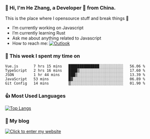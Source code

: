 ### 👋 Hi, I'm He Zhang, a Developer 🚀 from China.

This is the place where I opensource stuff and break things :rofl:

- I’m currently working on Javascript
- I’m currently learning Rust
- Ask me about anything related to Javascript
- How to reach me: [![Outlook](https://img.shields.io/badge/-Outlook-0078D4?style=flat&logo=Microsoft-Outlook&logoColor=white)](mailto:zhanghe@zhe.cool)

### 💪 This week I spent my time on 
<!--START_SECTION:waka-->
```text
Vue.js       7 hrs 15 mins   ██████████████░░░░░░░░░░░   56.06 % 
TypeScript   2 hrs 16 mins   ████▒░░░░░░░░░░░░░░░░░░░░   17.60 % 
JSON         1 hr 44 mins    ███▒░░░░░░░░░░░░░░░░░░░░░   13.39 % 
JavaScript   53 mins         █▓░░░░░░░░░░░░░░░░░░░░░░░   06.89 % 
Git Config   14 mins         ▒░░░░░░░░░░░░░░░░░░░░░░░░   01.90 % 
```
<!--END_SECTION:waka-->

### 👍 Most Used Languages
[![Top Langs](https://github-readme-stats.vercel.app/api/top-langs/?username=zhanghecool&layout=compact)](https://zhanghe.cool)

### 🌈 My blog 
[![Click to enter my website](https://cdn.jsdelivr.net/gh/zhanghecool/assets/images/gif/zhanghecools.gif)](https://zhanghe.cool)
